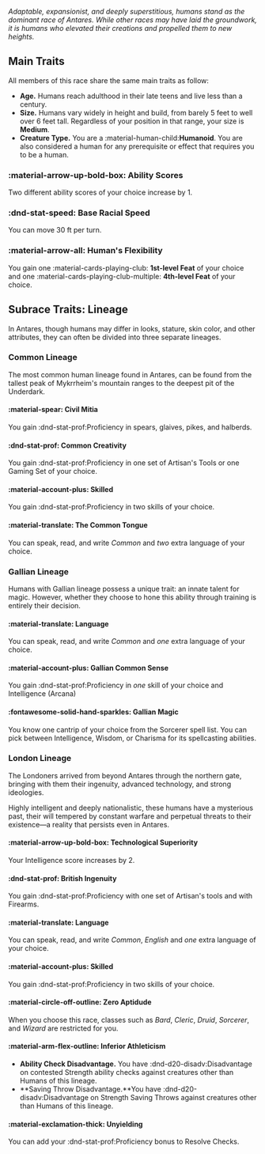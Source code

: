 *Adaptable, expansionist, and deeply superstitious, humans stand as the dominant race of Antares. While other races may have laid the groundwork, it is humans who elevated their creations and propelled them to new heights.*

## Main Traits
All members of this race share the same main traits as follow:

- **Age.** Humans reach adulthood in their late teens and live less than a century.
- **Size.** Humans vary widely in height and build, from barely 5 feet to well over 6 feet tall. Regardless of your position in that range, your size is **Medium**.
- **Creature Type.** You are a :material-human-child:**Humanoid**. You are also considered a human for any prerequisite or effect that requires you to be a human.

### :material-arrow-up-bold-box: Ability Scores
Two different ability scores of your choice increase by 1.

### :dnd-stat-speed: Base Racial Speed
You can move 30 ft per turn.

### :material-arrow-all: Human's Flexibility
You gain one :material-cards-playing-club: **1st-level Feat** of your choice and one :material-cards-playing-club-multiple: **4th-level Feat** of your choice. 

## Subrace Traits: Lineage

In Antares, though humans may differ in looks, stature, skin color, and other attributes, they can often be divided into three separate lineages.

### Common Lineage

The most common human lineage found in Antares, can be found from the tallest peak of Mykrrheim's mountain ranges to the deepest pit of the Underdark.



#### :material-spear: Civil Mitia
You gain :dnd-stat-prof:Proficiency in spears, glaives, pikes, and halberds.

#### :dnd-stat-prof: Common Creativity
You gain :dnd-stat-prof:Proficiency in one set of Artisan's Tools or one Gaming Set of your choice.

#### :material-account-plus: Skilled
You gain :dnd-stat-prof:Proficiency in two skills of your choice.

#### :material-translate: The Common Tongue
You can speak, read, and write *Common* and *two* extra language of your choice.

### Gallian Lineage

Humans with Gallian lineage possess a unique trait: an innate talent for magic. However, whether they choose to hone this ability through training is entirely their decision.

#### :material-translate: Language
You can speak, read, and write *Common* and *one* extra language of your choice.

#### :material-account-plus: Gallian Common Sense
You gain :dnd-stat-prof:Proficiency in *one* skill of your choice and Intelligence (Arcana)

#### :fontawesome-solid-hand-sparkles: Gallian Magic
You know one cantrip of your choice from the Sorcerer spell list. You can pick between Intelligence, Wisdom, or Charisma for its spellcasting abilities.

### London Lineage

The Londoners arrived from beyond Antares through the northern gate, bringing with them their ingenuity, advanced technology, and strong ideologies. 

Highly intelligent and deeply nationalistic, these humans have a mysterious past, their will tempered by constant warfare and perpetual threats to their existence—a reality that persists even in Antares.

#### :material-arrow-up-bold-box: Technological Superiority
Your Intelligence score increases by 2. 

#### :dnd-stat-prof: British Ingenuity
You gain :dnd-stat-prof:Proficiency with one set of Artisan's tools and with Firearms.

#### :material-translate: Language
You can speak, read, and write *Common*, *English* and *one* extra language of your choice.

#### :material-account-plus: Skilled
You gain :dnd-stat-prof:Proficiency in two skills of your choice.

#### :material-circle-off-outline: Zero Aptidude
When you choose this race, classes such as *Bard*, *Cleric*, *Druid*, *Sorcerer*, and *Wizard* are restricted for you.

#### :material-arm-flex-outline: Inferior Athleticism

- **Ability Check Disadvantage.** You have :dnd-d20-disadv:Disadvantage on contested Strength ability checks against creatures other than Humans of this lineage.
- **Saving Throw Disadvantage.**You have :dnd-d20-disadv:Disadvantage on Strength Saving Throws against creatures other than Humans of this lineage.

#### :material-exclamation-thick: Unyielding 
You can add your :dnd-stat-prof:Proficiency bonus to Resolve Checks.
